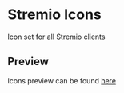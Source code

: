 # Stremio Icons

Icon set for all Stremio clients

## Preview

Icons preview can be found [here](http://stremio.github.io/stremio-icons/)
